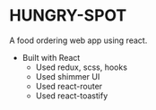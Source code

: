 # HUNGRY-SPOT
 A food ordering web app using react.
 - Built with React
    - Used redux, scss, hooks
    - Used shimmer UI
    - Used react-router
    - Used react-toastify
